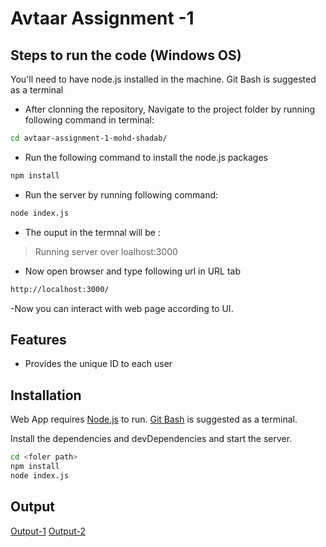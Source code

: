 # Avtaar Assignment -1 

##  Steps to run the code (Windows OS)

You'll need to have node.js installed in the machine. Git Bash is suggested as a terminal

- After clonning the repository, Navigate to the project folder by running following command in terminal:
```sh
cd avtaar-assignment-1-mohd-shadab/
```

- Run the following command to install the node.js packages
```sh
npm install
```

- Run the server by running following command:
```sh
node index.js
```

- The ouput in the termnal will be :
>Running server over loalhost:3000

- Now open browser and type following url in URL tab
```sh
http://localhost:3000/
```

-Now you can interact with web page according to UI.

## Features

- Provides the unique ID to each user

## Installation

Web App requires [Node.js](https://nodejs.org/) to run.
[Git Bash](https://git-scm.com/) is suggested as a terminal.

Install the dependencies and devDependencies and start the server.

```sh
cd <foler path>
npm install
node index.js
```

## Output
[Output-1](https://res.cloudinary.com/shaad82663/image/upload/v1636520802/Avtaar-Internship-Assisnments/OP-1_ewrpit.png)
[Output-2](https://res.cloudinary.com/shaad82663/image/upload/v1636520803/Avtaar-Internship-Assisnments/OP-2_wjuyp6.png)
